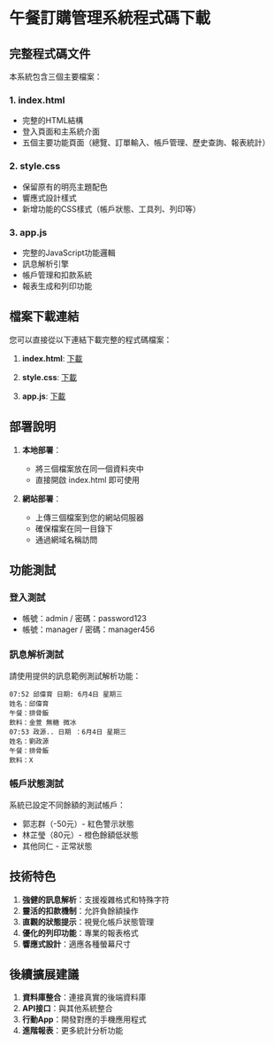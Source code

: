 # 午餐訂購管理系統程式碼下載

## 完整程式碼文件

本系統包含三個主要檔案：

### 1. index.html
- 完整的HTML結構
- 登入頁面和主系統介面
- 五個主要功能頁面（總覽、訂單輸入、帳戶管理、歷史查詢、報表統計）

### 2. style.css  
- 保留原有的明亮主題配色
- 響應式設計樣式
- 新增功能的CSS樣式（帳戶狀態、工具列、列印等）

### 3. app.js
- 完整的JavaScript功能邏輯
- 訊息解析引擎
- 帳戶管理和扣款系統
- 報表生成和列印功能

## 檔案下載連結

您可以直接從以下連結下載完整的程式碼檔案：

1. **index.html**: [下載](https://ppl-ai-code-interpreter-files.s3.amazonaws.com/web/direct-files/9c97637985096d068dee43dfb692f53d/7a85425c-5beb-4a14-8aab-af1c704e426f/index.html)

2. **style.css**: [下載](https://ppl-ai-code-interpreter-files.s3.amazonaws.com/web/direct-files/9c97637985096d068dee43dfb692f53d/7a85425c-5beb-4a14-8aab-af1c704e426f/style.css)

3. **app.js**: [下載](https://ppl-ai-code-interpreter-files.s3.amazonaws.com/web/direct-files/9c97637985096d068dee43dfb692f53d/7a85425c-5beb-4a14-8aab-af1c704e426f/app.js)

## 部署說明

1. **本地部署**：
   - 將三個檔案放在同一個資料夾中
   - 直接開啟 index.html 即可使用

2. **網站部署**：
   - 上傳三個檔案到您的網站伺服器
   - 確保檔案在同一目錄下
   - 通過網域名稱訪問

## 功能測試

### 登入測試
- 帳號：admin / 密碼：password123
- 帳號：manager / 密碼：manager456

### 訊息解析測試
請使用提供的訊息範例測試解析功能：

```
07:52 邱偉育 日期: 6月4日 星期三
姓名：邱偉育
午餐：排骨飯
飲料：金萱 無糖 微冰
07:53 政源.. 日期 ：6月4日 星期三
姓名：劉政源
午餐：排骨飯
飲料：X
```

### 帳戶狀態測試
系統已設定不同餘額的測試帳戶：
- 郭志群（-50元）- 紅色警示狀態
- 林芷瑩（80元）- 橙色餘額低狀態
- 其他同仁 - 正常狀態

## 技術特色

1. **強健的訊息解析**：支援複雜格式和特殊字符
2. **靈活的扣款機制**：允許負餘額操作
3. **直觀的狀態提示**：視覺化帳戶狀態管理
4. **優化的列印功能**：專業的報表格式
5. **響應式設計**：適應各種螢幕尺寸

## 後續擴展建議

1. **資料庫整合**：連接真實的後端資料庫
2. **API接口**：與其他系統整合
3. **行動App**：開發對應的手機應用程式
4. **進階報表**：更多統計分析功能
